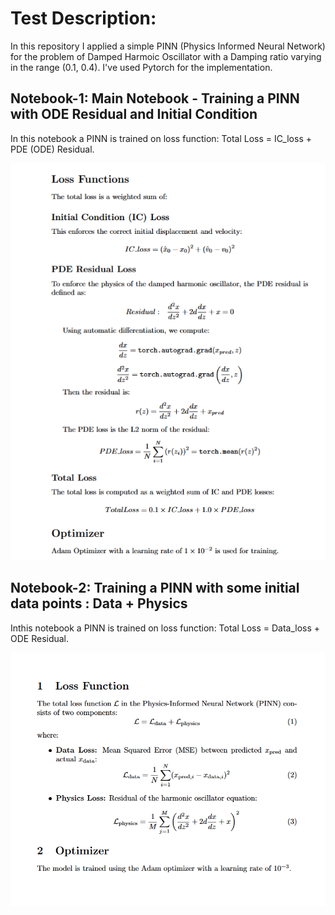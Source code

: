 # Test Description:


In this repository I applied a simple PINN (Physics Informed Neural Network) for the problem of Damped Harmoic Oscillator with a Damping ratio varying in the range (0.1, 0.4).
I've used Pytorch for the implementation. 

## Notebook-1: Main Notebook - Training a PINN with ODE Residual and Initial Condition
In this notebook a PINN is trained on loss function: Total Loss = IC_loss + PDE (ODE) Residual. 

![image alt](https://github.com/Mehul1729/Damped-Harmonic-Oscillation-PINN/blob/81c67774b50e0e83515613d487511f5b711155e5/icpde.png)

## Notebook-2: Training a PINN with some initial data points : Data + Physics
Inthis notebook a PINN is trained on loss function: Total Loss = Data_loss + ODE Residual.

![image alt](https://github.com/Mehul1729/Damped-Harmonic-Oscillation-PINN/blob/a39bf70cfa692aa491ae5f7fe793f4cf3280ddef/newla.png)
